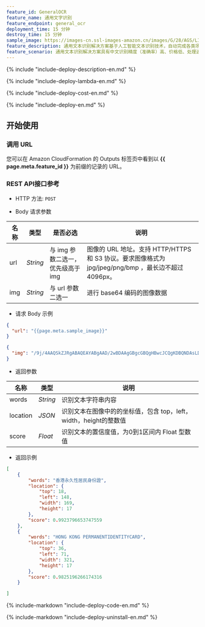 ```yaml
---
feature_id: GeneralOCR
feature_name: 通用文字识别
feature_endpoint: general_ocr
deployment_time: 15 分钟
destroy_time: 15 分钟
sample_image: https://images-cn.ssl-images-amazon.cn/images/G/28/AGS/LIANG/Deals/2020/Dealpage_KV/1500300.jpg
feature_description: 通用文本识别解决方案基于人工智能文本识别技术，自动完成各类场景中文字的识别，并返回文字在图片中的坐标位置等信息以便于客户进行比对或结构化等操作，对客户的工作流程和业务流程进行了极大的改进，可满足医疗、金融、政务、法务、教育等行业文档快速录入的需求，有效降低企业人力成本，提高信息录入效率。目前支持识别简体/繁体中文，英文和数字。可将图片上的文字识别为文本，并返回对应文字的坐标与置信度，并且本解决方案还增强了对中文语言的处理与识别能力，结合精准的语言模型和大词库，如香港增补字符集（HKSCS）等大字符集识别，从而提高输入转化效率。
feature_scenario: 通用文本识别解决方案具有中文识别精度（准确率）高、价格低、处理速度快、可私有化部署等优势，能有效保护用户隐私数据。可应用于纸质文档电子化，证件识别，内容审核等多种场景，大幅提升信息处理效率。
---
```


{%
  include "include-deploy-description-en.md"
%}

{%
  include "include-deploy-lambda-en.md"
%}

{%
  include "include-deploy-cost-en.md"
%}

{%
  include "include-deploy-en.md"
%}

## 开始使用

### 调用 URL

您可以在 Amazon CloudFormation 的 Outputs 标签页中看到以 **{{ page.meta.feature_id }}** 为前缀的记录的 URL。

### REST API接口参考

- HTTP 方法: `POST`

- Body 请求参数

| **名称**  | **类型**  | **是否必选** |  **说明**  |
|----------|-----------|------------|------------|
| url | *String* |与 img 参数二选一，优先级高于 img|图像的 URL 地址。支持 HTTP/HTTPS 和 S3 协议。要求图像格式为 jpg/jpeg/png/bmp ，最长边不超过 4096px。|
| img | *String* |与 url 参数二选一|进行 base64 编码的图像数据|

- 请求 Body 示例

``` json
{
  "url": "{{page.meta.sample_image}}"
}
```

``` json
{
  "img": "/9j/4AAQSkZJRgABAQEAYABgAAD/2wBDAAgGBgcGBQgHBwcJCQgKDBQNDAsLDBkSEw8UHRofHh0aHBwgJC4nICIsIxwcKDcpLDAxNDQ0Hyc5PTgyPC4zNDL/……"
}
```

- 返回参数

| **名称**  | **类型**  |  **说明**  |
|----------|-----------|------------|
|words    |*String*   |识别文本字符串内容|
|location |*JSON*     |识别文本在图像中的的坐标值，包含 top，left，width，height的整数值|
|score    |*Float*   |识别文本的置信度值，为0到1区间内 Float 型数值|

- 返回示例
``` json
[
    {
        "words": "香港永久性居民身份證",
        "location": {
            "top": 18,
            "left": 148,
            "width": 169,
            "height": 17
        },
        "score": 0.9923796653747559
    },
    {
        "words": "HONG KONG PERMANENTIDENTITYCARD",
        "location": {
            "top": 36,
            "left": 71,
            "width": 321,
            "height": 17
        },
        "score": 0.9825196266174316
    }

]
```

{%
  include-markdown "include-deploy-code-en.md"
%}

{%
  include-markdown "include-deploy-uninstall-en.md"
%}